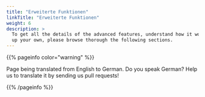 ```yaml
---
title: "Erweiterte Funktionen"
linkTitle: "Erweiterte Funktionen"
weight: 6
description: >
  To get all the details of the advanced features, understand how it works, and how to set
  up your own, please browse thorough the following sections.
---
```


{{% pageinfo color="warning" %}}
<p class="lead">
   <i class="fas fa-language display-4"></i> 
   Page being translated from 
   English to German. Do you speak German? Help us to translate
   it by sending us pull requests!
</p>
{{% /pageinfo %}}
